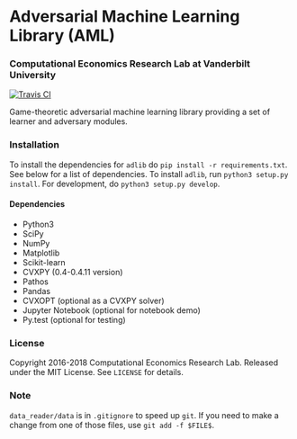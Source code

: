 # Adversarial Machine Learning Library (AML)
### Computational Economics Research Lab at Vanderbilt University

[![Travis CI](https://travis-ci.org/vu-aml/adlib.svg?branch=master)](https://travis-ci.org/vu-aml/adlib)

Game-theoretic adversarial machine learning library providing a set of learner and adversary modules.

### Installation
To install the dependencies for `adlib` do `pip install -r requirements.txt`. See below for a list of dependencies.
To install `adlib`, run `python3 setup.py install`. For development, do `python3 setup.py develop`.

#### Dependencies
* Python3 
* SciPy
* NumPy
* Matplotlib
* Scikit-learn
* CVXPY (0.4-0.4.11 version)
* Pathos
* Pandas
* CVXOPT (optional as a CVXPY solver)
* Jupyter Notebook (optional for notebook demo)
* Py.test (optional for testing)

### License
Copyright 2016-2018 Computational Economics Research Lab. Released under the MIT License. See `LICENSE` for details.

### Note
`data_reader/data` is in `.gitignore` to speed up `git`. If you need to make a change from one of those
files, use `git add -f $FILE$`.
